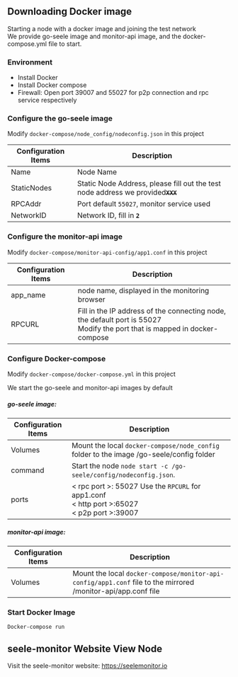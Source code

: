## Downloading Docker image

Starting a node with a docker image and joining the test network <br>
We provide go-seele image and monitor-api image, and the docker-compose.yml file to start.

### Environment
- Install Docker  
- Install Docker compose  
- Firewall: Open port 39007 and 55027 for p2p connection and rpc service respectively  
### Configure the go-seele image
Modify `docker-compose/node_config/nodeconfig.json` in this project

| Configuration Items | Description |
| ----------- | --------- |
| Name | Node Name |
StaticNodes | Static Node Address, please fill out the test node address we provided<s>**`XXX`**</s> |
| RPCAddr | Port default `55027`, monitor service used | 
| NetworkID | Network ID, fill in **`2`** |

### Configure the monitor-api image
Modify `docker-compose/monitor-api-config/app1.conf` in this project

| Configuration Items | Description |
| ----------- | --------- |
| app_name | node name, displayed in the monitoring browser |
| RPCURL | Fill in the IP address of the connecting node, the default port is 55027 <br> Modify the port that is mapped in docker-compose |

### Configure Docker-compose
Modify `docker-compose/docker-compose.yml` in this project

We start the go-seele and monitor-api images by default

##### go-seele image:

| Configuration Items | Description |
| ----------- | --------- |
Volumes | Mount the local `docker-compose/node_config` folder to the image /go-seele/config folder |
| command | Start the node `node start -c /go-seele/config/nodeconfig.json`. |
| ports | < rpc port >: 55027 Use the `RPCURL` for app1.conf <br> < http port >:65027 <br> < p2p port >:39007|
##### monitor-api image:

| Configuration Items | Description |
| ----------- | --------- |
Volumes | Mount the local `docker-compose/monitor-api-config/app1.conf` file to the mirrored /monitor-api/app.conf file |

### Start Docker Image

```
Docker-compose run
```

## seele-monitor Website View Node
Visit the seele-monitor website: https://seelemonitor.io